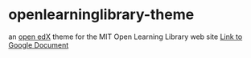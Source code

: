 # openlearninglibrary-theme
an [open edX](https://edx.readthedocs.io/projects/edx-installing-configuring-and-running/en/latest/configuration/changing_appearance/theming/) theme for the MIT Open Learning Library web site
[Link to Google Document](https://docs.google.com/document/d/1nNuWHWP8zlB1JoM8GuqDSK8l5zbStirb-CGoSTRvJg8/edit?usp=sharing)
